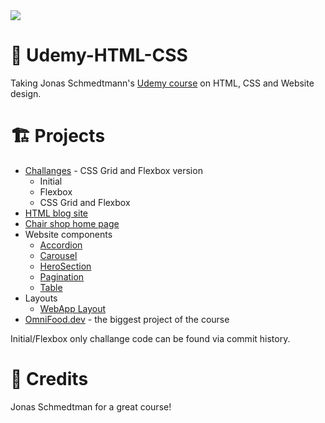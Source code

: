 <img src="https://www.aacpl.net/sites/default/files/2021-11/udemy-home-page.jpg">

# 🏫 Udemy-HTML-CSS

Taking Jonas Schmedtmann's [Udemy course](https://www.udemy.com/course/design-and-develop-a-killer-website-with-html5-and-css3) on HTML, CSS and Website design.

# 🏗️ Projects

* [Challanges](https://github.com/Edveika/Udemy-HTML-CSS/blob/main/challange.md) - CSS Grid and Flexbox version
  * Initial
  * Flexbox
  * CSS Grid and Flexbox 
* [HTML blog site](https://github.com/Edveika/Udemy-HTML-CSS/blob/main/blog.md)
* [Chair shop home page](https://github.com/Edveika/Udemy-HTML-CSS/blob/main/chair.md)
* Website components
  * [Accordion](https://github.com/Edveika/Udemy-HTML-CSS/blob/main/accordion.md)
  * [Carousel](https://github.com/Edveika/Udemy-HTML-CSS/blob/main/carousel.md)
  * [HeroSection](https://github.com/Edveika/Udemy-HTML-CSS/blob/main/herosection.md)
  * [Pagination](https://github.com/Edveika/Udemy-HTML-CSS/blob/main/pagination.md)
  * [Table](https://github.com/Edveika/Udemy-HTML-CSS/blob/main/table.md)
* Layouts
  * [WebApp Layout](https://github.com/Edveika/Udemy-HTML-CSS/blob/main/webapplayout.md)
* [OmniFood.dev](https://github.com/Edveika/OmniFood.dev) - the biggest project of the course

Initial/Flexbox only challange code can be found via commit history.

# 🤝 Credits

Jonas Schmedtman for a great course!
